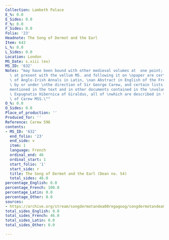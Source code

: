 ```yaml
---
Collection: Lambeth Palace
E_%: 0.0
E_Sides: 0.0
F_%: 0.0
F_Sides: 0.0
Folia: '23'
Headnote: The Song of Dermot and the Earl
Item: 643
L_%: 0.0
L_Sides: 0.0
Location: London
MS_Date: s.xiii (ex)
MS_ID: '632'
Notes: "may have been bound with other medieval volumes at  one point; \"Bound up\
  \ at present with the vellum MS. and following it on \npaper are certain fragments\
  \ of Anglo-Irish Annals in Latin, \nan Abstract in English of the French text made\
  \ by or under \nthe direction of Sir George Carew, and certain lists of names \n\
  mentioned in the text and in other documents contained in the \nvolume or in the\
  \ Expugnatio Hibernica of Giraldus, all of \nwhich are described in the Calendar\
  \ of Carew MSS.\""
O_%: 0.0
O_Sides: 0.0
Place_of_production: ''
Produced_for: ''
Reference: Carew 596
contents:
- MS_ID: '632'
  end_folio: '23'
  end_side: v
  item: 1
  language: French
  ordinal_end: 46
  ordinal_start: 1
  start_folio: '1'
  start_side: r
  title: The Song of Dermot and the Earl (Dean no. 54)
  total_sides: 46.0
percentage_English: 0.0
percentage_French: 100.0
percentage_Latin: 0.0
percentage_Other: 0.0
sources:
- https://archive.org/stream/songdermotandea00regagoog/songdermotandea00regagoog_djvu.txt
total_sides_English: 0.0
total_sides_French: 46.0
total_sides_Latin: 0.0
total_sides_Other: 0.0

---
```

